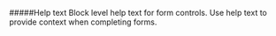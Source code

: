 #####Help text
Block level help text for form controls. Use help text to provide context when completing forms.